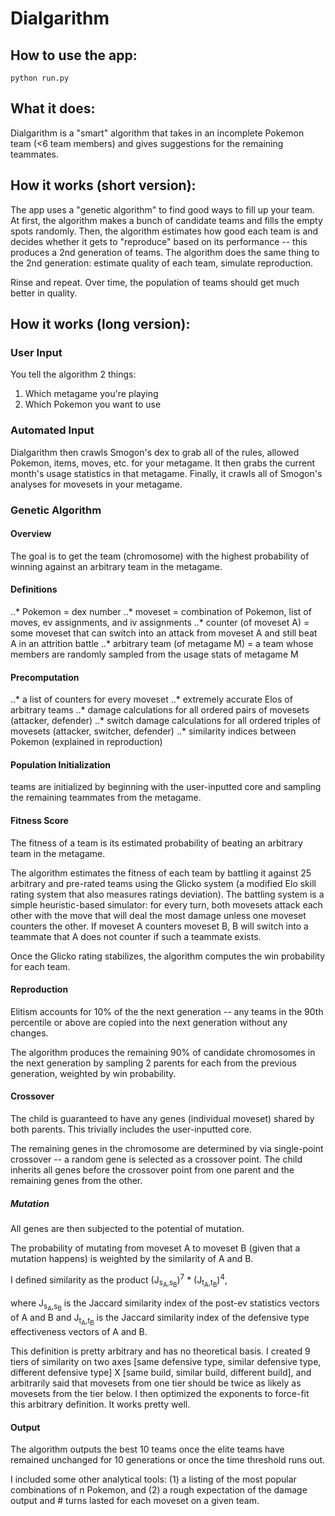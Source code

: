 # Dialgarithm

## How to use the app:
    python run.py

## What it does:

Dialgarithm is a "smart" algorithm that takes in an incomplete Pokemon team (<6 team members) and gives suggestions for the remaining teammates.

## How it works (short version):

The app uses a "genetic algorithm" to find good ways to fill up your team.  At first, the algorithm makes a bunch of candidate teams and fills the empty spots randomly.  Then, the algorithm estimates how good each team is and decides whether it gets to "reproduce" based on its performance -- this produces a 2nd generation of teams.  The algorithm does the same thing to the 2nd generation: estimate quality of each team, simulate reproduction.

Rinse and repeat.  Over time, the population of teams should get much better in quality.

## How it works (long version):

### User Input
You tell the algorithm 2 things:
1. Which metagame you're playing
2. Which Pokemon you want to use

### Automated Input
Dialgarithm then crawls Smogon's dex to grab all of the rules, allowed Pokemon, items, moves, etc. for your metagame.
It then grabs the current month's usage statistics in that metagame.
Finally, it crawls all of Smogon's analyses for movesets in your metagame.


### Genetic Algorithm

#### Overview

The goal is to get the team (chromosome) with the highest probability of winning against an arbitrary team in the metagame.

#### Definitions
..* Pokemon = dex number
..* moveset = combination of Pokemon, list of moves, ev assignments, and iv assignments
..* counter (of moveset A) = some moveset that can switch into an attack from moveset A and still beat A in an attrition battle
..* arbitrary team (of metagame M) = a team whose members are randomly sampled from the usage stats of metagame M

#### Precomputation

..* a list of counters for every moveset
..* extremely accurate Elos of arbitrary teams
..* damage calculations for all ordered pairs of movesets (attacker, defender)
..* switch damage calculations for all ordered triples of movesets (attacker, switcher, defender)
..* similarity indices between Pokemon (explained in reproduction)

#### Population Initialization

<Some number> teams are initialized by beginning with the user-inputted core and sampling the remaining teammates from the metagame.

#### Fitness Score

The fitness of a team is its estimated probability of beating an arbitrary team in the metagame.

The algorithm estimates the fitness of each team by battling it against 25 arbitrary and pre-rated teams using the Glicko system (a modified Elo skill rating system that also measures ratings deviation).  The battling system is a simple heuristic-based simulator: for every turn, both movesets attack each other with the move that will deal the most damage unless one moveset counters the other.  If moveset A counters moveset B, B will switch into a teammate that A does not counter if such a teammate exists.

Once the Glicko rating stabilizes, the algorithm computes the win probability for each team.

#### Reproduction

Elitism accounts for 10% of the the next generation -- any teams in the 90th percentile or above are copied into the next generation without any changes.

The algorithm produces the remaining 90% of candidate chromosomes in the next generation by sampling 2 parents for each from the previous generation, weighted by win probability.

#### Crossover

The child is guaranteed to have any genes (individual moveset) shared by both parents.  This trivially includes the user-inputted core.

The remaining genes in the chromosome are determined by via single-point crossover -- a random gene is selected as a crossover point.  The child inherits all genes before the crossover point from one parent and the remaining genes from the other.

##### Mutation

All genes are then subjected to the potential of mutation.

The probability of mutating from moveset A to moveset B (given that a mutation happens) is weighted by the similarity of A and B.

I defined similarity as the product (J<sub>s<sub>A</sub>,s<sub>B</sub></sub>)<sup>7</sup> * (J<sub>t<sub>A</sub>,t<sub>B</sub></sub>)<sup>4</sup>,

where J<sub>s<sub>A</sub>,s<sub>B</sub></sub> is the Jaccard similarity index of the post-ev statistics vectors of A and B
and J<sub>t<sub>A</sub>,t<sub>B</sub></sub> is the Jaccard similarity index of the defensive type effectiveness vectors of A and B.

This definition is pretty arbitrary and has no theoretical basis.  I created 9 tiers of similarity on two axes [same defensive type, similar defensive type, different defensive type] X [same build, similar build, different build], and arbitrarily said that movesets from one tier should be twice as likely as movesets from the tier below.
I then optimized the exponents to force-fit this arbitrary definition.  It works pretty well.

#### Output

The algorithm outputs the best 10 teams once the elite teams have remained unchanged for 10 generations or once the time threshold runs out.

I included some other analytical tools: (1) a listing of the most popular combinations of n Pokemon, and (2) a rough expectation of the damage output and # turns lasted for each moveset on a given team.

